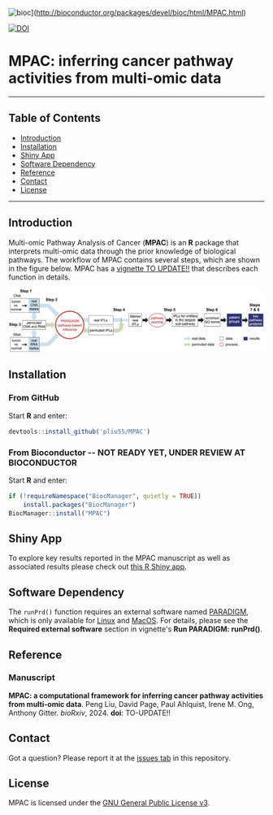![bioc](http://www.bioconductor.org/shields/years-in-bioc/MPAC.svg)](http://bioconductor.org/packages/devel/bioc/html/MPAC.html)

[![DOI](https://zenodo.org/badge/664257440.svg)](https://zenodo.org/doi/10.5281/zenodo.10805479)

MPAC: inferring cancer pathway activities from multi-omic data
===========================================

* * *

Table of Contents
-----------------

* [Introduction](#introduction)
* [Installation](#installation)
* [Shiny App](#shinyapp)
* [Software Dependency](#softwaredependency)
* [Reference](#reference)
* [Contact](#contact)
* [License](#license)

* * *

## <a name='introduction'></a> Introduction

Multi-omic Pathway Analysis of Cancer (__MPAC__) is an __R__ package that 
interprets multi-omic data through the prior knowledge of biological pathways.
The workflow of MPAC contains several steps, which are shown in 
the figure below.  MPAC has a
[vignette TO UPDATE!!](https://bioconductor.org/packages/devel/bioc/vignettes/pram/inst/doc/pram.pdf) that describes each function in details.

<p align='center'>
    <img src="vignettes/workflow.jpg" width="800">
</p>

## <a name='installation'></a> Installation

### From GitHub

Start __R__ and enter: 

```r
devtools::install_github('pliu55/MPAC')
```

### From Bioconductor -- NOT READY YET, UNDER REVIEW AT BIOCONDUCTOR

Start __R__ and enter:

```r
if (!requireNamespace("BiocManager", quietly = TRUE))
    install.packages("BiocManager")
BiocManager::install("MPAC")
```


## <a name="shinyapp"></a> Shiny App

To explore key results reported in the MPAC manuscript as well as associated
results please check out
[this R Shiny app](https://github.com/pliu55/MPAC_Shiny).


## <a name="softwaredependency"></a> Software Dependency

The `runPrd()` function requires an external software named 
[PARADIGM](https://doi.org/10.1093/bioinformatics/btq182),
which is only available for 
[Linux](
https://github.com/sng87/paradigm-scripts/tree/master/public/exe/LINUX) and 
[MacOS](
https://github.com/sng87/paradigm-scripts/tree/master/public/exe/MACOSX).
For details, please see the __Required external software__ section in vignette's __Run PARADIGM: runPrd()__.


## <a name="reference"></a> Reference

### Manuscript

__MPAC: a computational framework for inferring cancer pathway activities from multi-omic data__. Peng Liu, David Page, Paul Ahlquist, Irene M. Ong, Anthony Gitter. _bioRxiv_, 2024. __doi__: TO-UPDATE!!

## <a name="contact"></a> Contact

Got a question? Please report it at the [issues tab](https://github.com/pliu55/MPAC/issues) in this repository.

## <a name="license"></a> License

MPAC is licensed under the [GNU General Public License v3](LICENSE.md).
